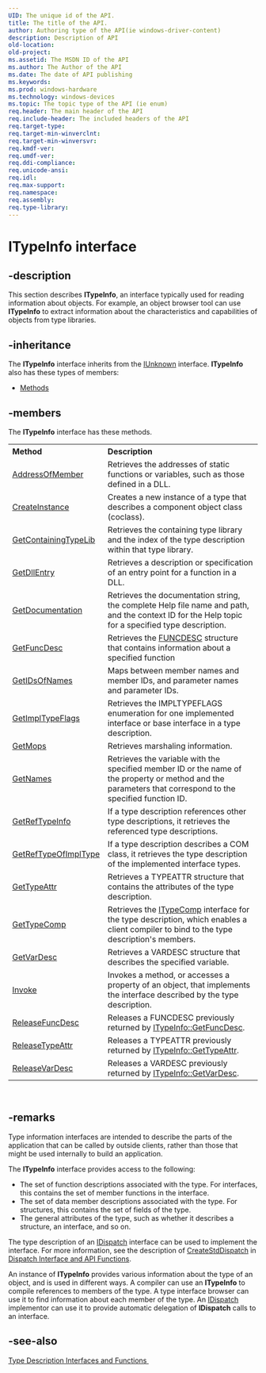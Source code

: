 ```yaml
---
UID: The unique id of the API.
title: The title of the API.
author: Authoring type of the API(ie windows-driver-content)
description: Description of API
old-location: 
old-project: 
ms.assetid: The MSDN ID of the API
ms.author: The Author of the API
ms.date: The date of API publishing
ms.keywords: 
ms.prod: windows-hardware
ms.technology: windows-devices
ms.topic: The topic type of the API (ie enum)
req.header: The main header of the API
req.include-header: The included headers of the API
req.target-type: 
req.target-min-winverclnt: 
req.target-min-winversvr: 
req.kmdf-ver: 
req.umdf-ver: 
req.ddi-compliance: 
req.unicode-ansi: 
req.idl: 
req.max-support: 
req.namespace: 
req.assembly: 
req.type-library: 
---
```


# ITypeInfo interface


## -description


This section describes <b>ITypeInfo</b>, an interface typically used for reading information about objects. For example, an object browser tool can use <b>ITypeInfo</b> to extract information about the characteristics and capabilities of objects from type libraries.


## -inheritance

The <b xmlns:loc="http://microsoft.com/wdcml/l10n">ITypeInfo</b> interface inherits from the <a href="https://msdn.microsoft.com/33f1d79a-33fc-4ce5-a372-e08bda378332">IUnknown</a> interface. <b>ITypeInfo</b> also has these types of members:
<ul>
<li><a href="https://docs.microsoft.com/">Methods</a></li>
</ul>

## -members

The <b>ITypeInfo</b> interface has these methods.
<table class="members" id="memberListMethods">
<tr>
<th align="left" width="37%">Method</th>
<th align="left" width="63%">Description</th>
</tr>
<tr data="declared;">
<td align="left" width="37%">
<a href="https://msdn.microsoft.com/cf351457-13ff-4e40-9d92-89c6db42627c">AddressOfMember</a>
</td>
<td align="left" width="63%">
Retrieves the addresses of static functions or variables, such as those defined in a DLL.

</td>
</tr>
<tr data="declared;">
<td align="left" width="37%">
<a href="https://msdn.microsoft.com/b11c51e6-8ae7-482d-87eb-8175ca98eb63">CreateInstance</a>
</td>
<td align="left" width="63%">
Creates a new instance of a type that describes a component object class (coclass).

</td>
</tr>
<tr data="declared;">
<td align="left" width="37%">
<a href="https://msdn.microsoft.com/9ca58285-4778-4c2a-b800-dcda9b62e328">GetContainingTypeLib</a>
</td>
<td align="left" width="63%">
Retrieves the containing type library and the index of the type description within that type library.

</td>
</tr>
<tr data="declared;">
<td align="left" width="37%">
<a href="https://msdn.microsoft.com/1b947de4-4a3e-40f3-837b-c60b0ab67ef1">GetDllEntry</a>
</td>
<td align="left" width="63%">
Retrieves a description or specification of an entry point for a function in a DLL.

</td>
</tr>
<tr data="declared;">
<td align="left" width="37%">
<a href="https://msdn.microsoft.com/64d2cb0c-d0ca-499b-b089-44525f7f9749">GetDocumentation</a>
</td>
<td align="left" width="63%">
Retrieves the documentation string, the complete Help file name and path, and the context ID for the Help topic for a specified type description.

</td>
</tr>
<tr data="declared;">
<td align="left" width="37%">
<a href="https://msdn.microsoft.com/1e3331a2-0156-4d8f-aa7f-e32cecd3eb74">GetFuncDesc</a>
</td>
<td align="left" width="63%">
Retrieves the <a href="https://msdn.microsoft.com/9998e0cb-5aa3-4cd8-86eb-34760eb1164e">FUNCDESC</a> structure that contains information about a specified function

</td>
</tr>
<tr data="declared;">
<td align="left" width="37%">
<a href="https://msdn.microsoft.com/fb66ee55-e491-40e9-a795-58beb4acee25">GetIDsOfNames</a>
</td>
<td align="left" width="63%">
Maps between member names and member IDs, and parameter names and parameter IDs.

</td>
</tr>
<tr data="declared;">
<td align="left" width="37%">
<a href="https://msdn.microsoft.com/b3773111-b09d-4ae0-9a91-3c4adff5b803">GetImplTypeFlags</a>
</td>
<td align="left" width="63%">
Retrieves the IMPLTYPEFLAGS enumeration for one implemented interface or base interface in a type description.

</td>
</tr>
<tr data="declared;">
<td align="left" width="37%">
<a href="https://msdn.microsoft.com/6f8f4d4a-c51d-46d3-ad0f-1ee357bb7104">GetMops</a>
</td>
<td align="left" width="63%">
Retrieves marshaling information.

</td>
</tr>
<tr data="declared;">
<td align="left" width="37%">
<a href="https://msdn.microsoft.com/ff318d92-9624-48aa-a0f9-8b8826121753">GetNames</a>
</td>
<td align="left" width="63%">
Retrieves the variable with the specified member ID or the name of the property or method and the parameters that correspond to the specified function ID.

</td>
</tr>
<tr data="declared;">
<td align="left" width="37%">
<a href="https://msdn.microsoft.com/61d3b31d-6591-4e55-9e82-5246a168be00">GetRefTypeInfo</a>
</td>
<td align="left" width="63%">
If a type description references other type descriptions, it retrieves the referenced type descriptions.

</td>
</tr>
<tr data="declared;">
<td align="left" width="37%">
<a href="https://msdn.microsoft.com/aec61a9a-fa4f-42cd-a74b-100cdf2c2624">GetRefTypeOfImplType</a>
</td>
<td align="left" width="63%">
If a type description describes a COM class, it retrieves the type description of the implemented interface types.

</td>
</tr>
<tr data="declared;">
<td align="left" width="37%">
<a href="https://msdn.microsoft.com/62be8a38-1d51-4b54-b224-7d9cdbb1be59">GetTypeAttr</a>
</td>
<td align="left" width="63%">
Retrieves a TYPEATTR structure that contains the attributes of the type description.

</td>
</tr>
<tr data="declared;">
<td align="left" width="37%">
<a href="https://msdn.microsoft.com/094cf9d5-2d9b-4c3c-844e-45737e905099">GetTypeComp</a>
</td>
<td align="left" width="63%">
Retrieves the <a href="https://msdn.microsoft.com/4d35370f-506f-45cd-9d75-e48c640d8f4d">ITypeComp</a> interface for the type description, which enables a client compiler to bind to the type description's members.

</td>
</tr>
<tr data="declared;">
<td align="left" width="37%">
<a href="https://msdn.microsoft.com/c4226d33-37ec-4e9a-87ce-92c4ff0e6cb3">GetVarDesc</a>
</td>
<td align="left" width="63%">
Retrieves a VARDESC structure that describes the specified variable.

</td>
</tr>
<tr data="declared;">
<td align="left" width="37%">
<a href="https://msdn.microsoft.com/dde2ca58-84bd-4a49-a160-a9955d691f3b">Invoke</a>
</td>
<td align="left" width="63%">
Invokes a method, or accesses a property of an object, that implements the interface described by the type description.

</td>
</tr>
<tr data="declared;">
<td align="left" width="37%">
<a href="https://msdn.microsoft.com/5c407301-87fd-4f79-89e1-c6db5d1cf36b">ReleaseFuncDesc</a>
</td>
<td align="left" width="63%">
Releases a FUNCDESC previously returned by <a href="https://msdn.microsoft.com/1e3331a2-0156-4d8f-aa7f-e32cecd3eb74">ITypeInfo::GetFuncDesc</a>.

</td>
</tr>
<tr data="declared;">
<td align="left" width="37%">
<a href="https://msdn.microsoft.com/86827f7f-d5c7-4297-8eb9-af7b03d16121">ReleaseTypeAttr</a>
</td>
<td align="left" width="63%">
Releases a TYPEATTR previously returned by <a href="https://msdn.microsoft.com/62be8a38-1d51-4b54-b224-7d9cdbb1be59">ITypeInfo::GetTypeAttr</a>.

</td>
</tr>
<tr data="declared;">
<td align="left" width="37%">
<a href="https://msdn.microsoft.com/a0f734d8-9b14-474a-b701-df8ba7641501">ReleaseVarDesc</a>
</td>
<td align="left" width="63%">
Releases a VARDESC previously returned by <a href="https://msdn.microsoft.com/c4226d33-37ec-4e9a-87ce-92c4ff0e6cb3">ITypeInfo::GetVarDesc</a>.

</td>
</tr>
</table> 


## -remarks



Type information interfaces are intended to describe the parts of the application that can be called by outside clients, rather than those that might be used internally to build an application.

The <b>ITypeInfo</b> interface provides access to the following:  

<ul>
<li>
The set of function descriptions associated with the type. For interfaces, this contains the set of member functions in the interface.

</li>
<li>
The set of data member descriptions associated with the type. For structures, this contains the set of fields of the type.

</li>
<li>
The general attributes of the type, such as whether it describes a structure, an interface, and so on.

</li>
</ul>
The type description of an <a href="https://msdn.microsoft.com/ebbff4bc-36b2-4861-9efa-ffa45e013eb5">IDispatch</a> interface can be used to implement the interface. For more information, see the description of <a href="45A59243-DF93-41CA-AC60-354CB1165004">CreateStdDispatch</a> in <a href="75BFF268-BD85-49C4-B761-B557F4B1C588">Dispatch Interface and API Functions</a>. 

An instance of <b>ITypeInfo</b> provides various information about the type of an object, and is used in different ways. A compiler can use an <b>ITypeInfo</b> to compile references to members of the type. A type interface browser can use it to find information about each member of the type. An <a href="https://msdn.microsoft.com/ebbff4bc-36b2-4861-9efa-ffa45e013eb5">IDispatch</a> implementor can use it to provide automatic delegation of <b>IDispatch</b> calls to an interface.




## -see-also




<a href="387d44b7-407b-44a9-9239-a4cb20e88cac">Type Description Interfaces and Functions </a>
 

 

